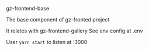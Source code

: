 gz-frontend-base

The base component of gz-fronted project

It relates with gz-frontend-gallery
See env config at .env

User `yarn start` to listen at :3000